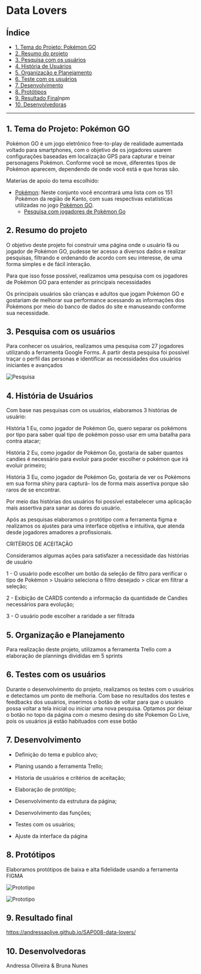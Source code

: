 # Data Lovers

## Índice

* [1. Tema do Projeto: Pokémon GO](#1-tema-do-projeto:-pokémon-gO)
* [2. Resumo do projeto](#2-resumo-do-projeto)
* [3. Pesquisa com os usuários](#3-pesquisa-com-os-usuários)
* [4. História de Usuários](#4-histórias-de-usuários)
* [5. Organização e Planejamento](#5-organização-e-planejamento)
* [6. Teste com os usuários](#6-teste-com-os-usuários)
* [7. Desenvolvimento](#7-desenvolvimento)
* [8. Protótipos](#8-protótipos)
* [9. Resultado Final](#9-resultado-final)npm 
* [10. Desenvolvedoras](#10-desenvolvedoras)


***

## 1. Tema do Projeto: Pokémon GO

Pokémon GO é um jogo eletrônico free-to-play de realidade aumentada voltado para smartphones, com o objetivo de os jogadores usarem configurações baseadas em localização GPS para capturar e treinar personagens Pokémon. Conforme você se move, diferentes tipos de Pokémon aparecem, dependendo de onde você está e que horas são.

Materias de apoio do tema escolhido:

* [Pokémon](src/data/pokemon/pokemon.json): Neste conjunto você encontrará uma
  lista com os 151 Pokémon da região de Kanto, com suas respectivas estatísticas
  utilizadas no jogo [Pokémon GO](http://pokemongolive.com).
  - [Pesquisa com jogadores de Pokémon Go](src/data/pokemon/README.pt-BR.md)

## 2. Resumo do projeto

O objetivo deste projeto foi construir uma página onde o usuário fã ou jogador de Pokémon GO,  pudesse ter acesso a diversos dados e realizar pesquisas, filtrando e ordenando de acordo com seu interesse, de uma forma simples e de fácil interação.

Para que isso fosse possível, realizamos uma pesquisa com os jogadores de Pokémon GO para entender as principais necessidades 

Os principais usuários são crianças e adultos que jogam Pokémon GO e gostariam de melhorar sua performance acessando as informações dos Pokémons por meio do banco de dados do site e manuseando conforme sua necessidade.


## 3. Pesquisa com os usuários

Para conhecer os usuários, realizamos uma pesquisa com 27 jogadores utilizando a ferramenta Google Forms.
A partir desta pesquisa foi possível traçar o perfil das personas e identificar as necessidades dos usuários iniciantes e avançados

![Pesquisa](https://github.com/Andressaolive/SAP008-data-lovers/blob/main/src/imagem/imagempesquisa.png)

## 4. História de Usuários

Com base nas pesquisas com os usuários, elaboramos 3 histórias de usuário:

História 1
Eu, como jogador de Pokémon Go, quero separar os pokémons por tipo para saber qual tipo de pokémon posso usar em uma batalha para contra atacar;

História 2
Eu, como jogador de Pokémon Go, gostaria de saber quantos candies é necessário para evoluir para poder escolher o pokémon que irá evoluir primeiro;

História 3
Eu, como jogador de Pokémon Go, gostaria de ver os Pokémons em sua forma shiny para capturá- los de forma mais assertiva porque são raros de se encontrar.

Por meio das histórias dos usuários foi possível estabelecer uma aplicação mais assertiva para sanar as dores do usuário.

Após as pesquisas elaboramos o protótipo com a ferramenta figma e realizamos os ajustes para uma interface objetiva e intuitiva, que atenda desde jogadores amadores a profissionais.

CRITÉRIOS DE ACEITAÇÃO
 
Consideramos algumas ações para satisfazer a necessidade das histórias de usuário

1 -  O usuário pode escolher um botão da seleção de filtro para verificar o tipo de Pokémon > Usuário seleciona o filtro desejado > clicar em filtrar a seleção;

2 - Exibição de CARDS contendo  a informação da quantidade de Candies necessários para evolução;

3 - O usuário pode escolher a raridade a ser filtrada 

## 5. Organização e Planejamento

Para realização deste projeto, utilizamos a ferramenta Trello com a elaboração de plannings divididas em 5 sprints

## 6. Testes com os usuários

Durante o desenvolvimento do projeto, realizamos os testes com o usuários e detectamos um ponto de melhoria.
Com base no resultados dos testes e feedbacks dos usuários, inserimos o botão de voltar para que o usuário possa voltar a tela inicial ou iniciar uma nova pesquisa. Optamos por deixar o botão no topo da página com o mesmo desing do site Pokemon Go Live, pois os usuários já estão habituados com esse botão

## 7. Desenvolvimento

 - Definição do tema e publico alvo;

 - Planing usando a ferramenta Trello;

 - Historia de usuários e critérios de aceitação;

 - Elaboração de protótipo;

 - Desenvolvimento da estrutura da página;

  - Desenvolvimento das funções;

 - Testes com os usuários;

 - Ajuste da interface da página


## 8. Protótipos

Elaboramos protótipos de baixa e alta fidelidade usando a ferramenta FIGMA

![Prototipo](https://github.com/Andressaolive/SAP008-data-lovers/blob/main/src/imagem/figma%20smartphone.png)

![Prototipo](https://github.com/Andressaolive/SAP008-data-lovers/blob/main/src/imagem/figma%20desktop%20duas%20telas.png)

## 9. Resultado final

https://andressaolive.github.io/SAP008-data-lovers/

## 10. Desenvolvedoras

Andressa Oliveira & Bruna Nunes
